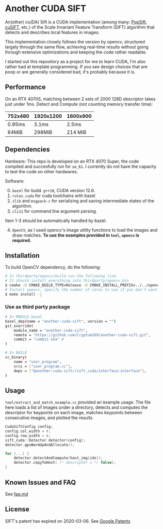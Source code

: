 # Another CUDA SIFT

An(other) cu(DA) Sift is a CUDA implementation (among many: [PopSift](https://github.com/alicevision/popsift), [cuSIFT](https://github.com/danielsuo/cuSIFT), etc.) of the Scale Invariant Feature Transform (SIFT) algorithm that detects and describes local features in images.

This implementation closely follows the version by opencv, structured largely through the same flow, achieving real-time results without going through extensive optimizations and keeping the code rather readable. 

I started out this repository as a project for me to learn CUDA, I'm also rather bad at template programming. If you see design choices that are poop or are generally considered bad, it's probably because it is. 

## Performance

On an RTX 4070S, matching between 2 sets of 2000 128D descriptor takes just under 1ms. Detect and Compute (not counting memory transfer time):

| 752x480 | 1920x1200 | 1600x900 |
|---|---|---|
| 0.95ms | 3.1ms | 2.5ms |
| 84MiB | 298MiB | 214 MiB|

## Dependencies

Hardware:
This repo is developed on an RTX 4070 Super, the code compiled and succesfully run for `sm_61`. I currently do not have the capacity to test the code on other hardwares.

Software:

0. `bazel` for build. `g++10`, CUDA version 12.6.
1. `rules_cuda` for cuda toolchains with bazel
2. `zlib` and `msgpack-c` for serializing and saving intermediate states of the algorithm.
3. `cli11` for command line argument parsing.

Item 1-3 should be automatically handled by bazel.

4. `OpenCV`, as I used opencv's image utility functions to load the images and draw matches. **To use the examples provided in `tool`, `opencv` is required.**

## Installation
To build OpenCV dependency, do the following:
```sh
# In thirdparty/opencv/build run the following line.
# It should install everything into thirdparty/opencv_bin
$ cmake -D CMAKE_BUILD_TYPE=Release -D CMAKE_INSTALL_PREFIX=../../opencv_bin ..
# Install opencv, specify the number of cores to use if you don't want your computer to freeze up 
$ make install -j
```

### Use as third party package

```sh
# In MODULE.bazel
bazel_dep(name = "another-cuda-sift", version = "")
git_override(
    module_name = "another-cuda-sift",
    remote = "https://github.com/Cryptum169/another-cuda-sift.git",
    commit = "commit-sha" #
)

# In BUILD
cc_binary(
    name = "user_program",
    srcs = ["user_program.cc"],
    deps = ["@another-cuda-sift//sift_cuda/interface:interface"],
)
```

## Usage

`tool/extract_and_match_example.cc` provided an example usage. The file here loads a list of images under a directory, detects and computes the descriptor for keypoints on each image, matches keypoints between consecutive images, and plotted the results. 

```cpp
CudaSiftConfig config;
config.col_width = r;
config.row_width = c;
sift_cuda::Detector detector(config);
detector.gpuWarmUpAndAllocate();

for (...) {
    detector.detectAndCompute(host_img[idx]);
    detector.copyToHost( /* descriptor = */ false);
}
```

## Known Issues and FAQ

See [faq.md](doc/faq.md)

## License

SIFT's patent has expired on 2020-03-06. See [Google Patents](https://patents.google.com/patent/US6711293B1/en)
